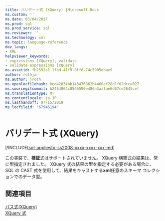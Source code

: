 ```yaml
---
title: バリデート式 (XQuery) |Microsoft Docs
ms.custom: ''
ms.date: 03/04/2017
ms.prod: sql
ms.prod_service: sql
ms.reviewer: ''
ms.technology: xml
ms.topic: language-reference
dev_langs:
- XML
helpviewer_keywords:
- expressions [XQuery], validate
- validate expressions [XQuery]
ms.assetid: fb2592a1-1fad-41f9-8ff8-74c5905dbae9
author: rothja
ms.author: jroth
ms.openlocfilehash: 0cd42034bb143476862b4460ef28d1f02dcca027
ms.sourcegitcommit: b2464064c0566590e486a3aafae6d67ce2645cef
ms.translationtype: MT
ms.contentlocale: ja-JP
ms.lasthandoff: 07/15/2019
ms.locfileid: "67946194"
---
```

# <a name="validate-expressions-xquery"></a>バリデート式 (XQuery)
[!INCLUDE[tsql-appliesto-ss2008-xxxx-xxxx-xxx-md](../includes/tsql-appliesto-ss2008-xxxx-xxxx-xxx-md.md)]

  この実装で、**検証**式はサポートされていません。 XQuery 構築式の結果は、常に型指定されました。 XQuery 式の結果の型を指定する必要がある場合に、SQL の CAST 式を使用して、結果をキャストする**xml**任意のスキーマ コレクションでのデータ型。  
  
## <a name="see-also"></a>関連項目  
 [パス式&#40;XQuery&#41;](../xquery/path-expressions-xquery.md)   
 [XQuery 式](../xquery/xquery-expressions.md)  
  
  
